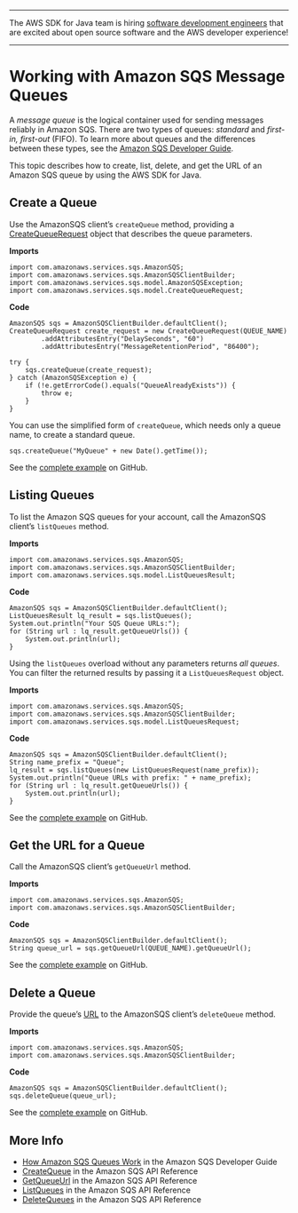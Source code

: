 --------

The AWS SDK for Java team is hiring [software development engineers](https://github.com/aws/aws-sdk-java-v2/issues/3156) that are excited about open source software and the AWS developer experience\!

--------

# Working with Amazon SQS Message Queues<a name="examples-sqs-message-queues"></a>

A *message queue* is the logical container used for sending messages reliably in Amazon SQS\. There are two types of queues: *standard* and *first\-in, first\-out* \(FIFO\)\. To learn more about queues and the differences between these types, see the [Amazon SQS Developer Guide](https://docs.aws.amazon.com/AWSSimpleQueueService/latest/SQSDeveloperGuide/)\.

This topic describes how to create, list, delete, and get the URL of an Amazon SQS queue by using the AWS SDK for Java\.

## Create a Queue<a name="sqs-create-queue"></a>

Use the AmazonSQS client’s `createQueue` method, providing a [CreateQueueRequest](https://docs.aws.amazon.com/sdk-for-java/v1/reference/com/amazonaws/services/sqs/model/CreateQueueRequest.html) object that describes the queue parameters\.

 **Imports** 

```
import com.amazonaws.services.sqs.AmazonSQS;
import com.amazonaws.services.sqs.AmazonSQSClientBuilder;
import com.amazonaws.services.sqs.model.AmazonSQSException;
import com.amazonaws.services.sqs.model.CreateQueueRequest;
```

 **Code** 

```
AmazonSQS sqs = AmazonSQSClientBuilder.defaultClient();
CreateQueueRequest create_request = new CreateQueueRequest(QUEUE_NAME)
        .addAttributesEntry("DelaySeconds", "60")
        .addAttributesEntry("MessageRetentionPeriod", "86400");

try {
    sqs.createQueue(create_request);
} catch (AmazonSQSException e) {
    if (!e.getErrorCode().equals("QueueAlreadyExists")) {
        throw e;
    }
}
```

You can use the simplified form of `createQueue`, which needs only a queue name, to create a standard queue\.

```
sqs.createQueue("MyQueue" + new Date().getTime());
```

See the [complete example](https://github.com/awsdocs/aws-doc-sdk-examples/blob/master/java/example_code/sqs/src/main/java/aws/example/sqs/UsingQueues.java) on GitHub\.

## Listing Queues<a name="sqs-list-queues"></a>

To list the Amazon SQS queues for your account, call the AmazonSQS client’s `listQueues` method\.

 **Imports** 

```
import com.amazonaws.services.sqs.AmazonSQS;
import com.amazonaws.services.sqs.AmazonSQSClientBuilder;
import com.amazonaws.services.sqs.model.ListQueuesResult;
```

 **Code** 

```
AmazonSQS sqs = AmazonSQSClientBuilder.defaultClient();
ListQueuesResult lq_result = sqs.listQueues();
System.out.println("Your SQS Queue URLs:");
for (String url : lq_result.getQueueUrls()) {
    System.out.println(url);
}
```

Using the `listQueues` overload without any parameters returns *all queues*\. You can filter the returned results by passing it a `ListQueuesRequest` object\.

 **Imports** 

```
import com.amazonaws.services.sqs.AmazonSQS;
import com.amazonaws.services.sqs.AmazonSQSClientBuilder;
import com.amazonaws.services.sqs.model.ListQueuesRequest;
```

 **Code** 

```
AmazonSQS sqs = AmazonSQSClientBuilder.defaultClient();
String name_prefix = "Queue";
lq_result = sqs.listQueues(new ListQueuesRequest(name_prefix));
System.out.println("Queue URLs with prefix: " + name_prefix);
for (String url : lq_result.getQueueUrls()) {
    System.out.println(url);
}
```

See the [complete example](https://github.com/awsdocs/aws-doc-sdk-examples/blob/master/java/example_code/sqs/src/main/java/aws/example/sqs/UsingQueues.java) on GitHub\.

## Get the URL for a Queue<a name="sqs-get-queue-url"></a>

Call the AmazonSQS client’s `getQueueUrl` method\.

 **Imports** 

```
import com.amazonaws.services.sqs.AmazonSQS;
import com.amazonaws.services.sqs.AmazonSQSClientBuilder;
```

 **Code** 

```
AmazonSQS sqs = AmazonSQSClientBuilder.defaultClient();
String queue_url = sqs.getQueueUrl(QUEUE_NAME).getQueueUrl();
```

See the [complete example](https://github.com/awsdocs/aws-doc-sdk-examples/blob/master/java/example_code/sqs/src/main/java/aws/example/sqs/UsingQueues.java) on GitHub\.

## Delete a Queue<a name="sqs-delete-queue"></a>

Provide the queue’s [URL](#sqs-get-queue-url) to the AmazonSQS client’s `deleteQueue` method\.

 **Imports** 

```
import com.amazonaws.services.sqs.AmazonSQS;
import com.amazonaws.services.sqs.AmazonSQSClientBuilder;
```

 **Code** 

```
AmazonSQS sqs = AmazonSQSClientBuilder.defaultClient();
sqs.deleteQueue(queue_url);
```

See the [complete example](https://github.com/awsdocs/aws-doc-sdk-examples/blob/master/java/example_code/sqs/src/main/java/aws/example/sqs/UsingQueues.java) on GitHub\.

## More Info<a name="more-info"></a>
+  [How Amazon SQS Queues Work](https://docs.aws.amazon.com/AWSSimpleQueueService/latest/SQSDeveloperGuide/sqs-how-it-works.html) in the Amazon SQS Developer Guide
+  [CreateQueue](http://docs.aws.amazon.com/AWSSimpleQueueService/latest/APIReference/API_CreateQueue.html) in the Amazon SQS API Reference
+  [GetQueueUrl](http://docs.aws.amazon.com/AWSSimpleQueueService/latest/APIReference/API_GetQueueUrl.html) in the Amazon SQS API Reference
+  [ListQueues](http://docs.aws.amazon.com/AWSSimpleQueueService/latest/APIReference/API_ListQueues.html) in the Amazon SQS API Reference
+  [DeleteQueues](http://docs.aws.amazon.com/AWSSimpleQueueService/latest/APIReference/API_DeleteQueues.html) in the Amazon SQS API Reference